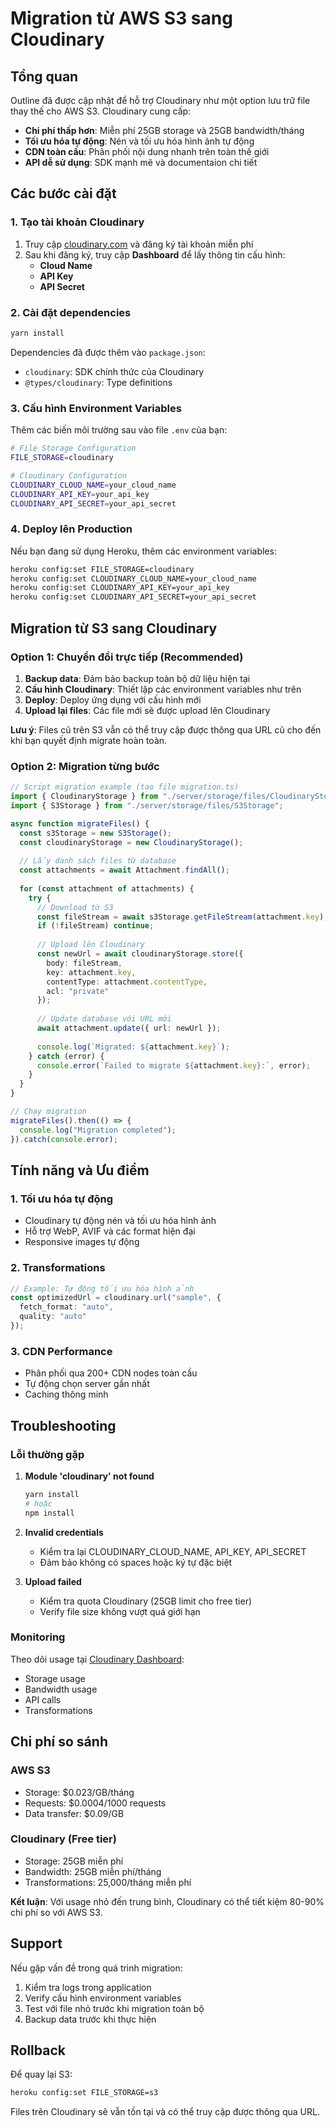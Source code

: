 # Migration từ AWS S3 sang Cloudinary

## Tổng quan

Outline đã được cập nhật để hỗ trợ Cloudinary như một option lưu trữ file thay thế cho AWS S3. Cloudinary cung cấp:

- **Chi phí thấp hơn**: Miễn phí 25GB storage và 25GB bandwidth/tháng
- **Tối ưu hóa tự động**: Nén và tối ưu hóa hình ảnh tự động
- **CDN toàn cầu**: Phân phối nội dung nhanh trên toàn thế giới
- **API dễ sử dụng**: SDK mạnh mẽ và documentaion chi tiết

## Các bước cài đặt

### 1. Tạo tài khoản Cloudinary

1. Truy cập [cloudinary.com](https://cloudinary.com) và đăng ký tài khoản miễn phí
2. Sau khi đăng ký, truy cập **Dashboard** để lấy thông tin cấu hình:
   - **Cloud Name**
   - **API Key** 
   - **API Secret**

### 2. Cài đặt dependencies

```bash
yarn install
```

Dependencies đã được thêm vào `package.json`:
- `cloudinary`: SDK chính thức của Cloudinary
- `@types/cloudinary`: Type definitions

### 3. Cấu hình Environment Variables

Thêm các biến môi trường sau vào file `.env` của bạn:

```bash
# File Storage Configuration
FILE_STORAGE=cloudinary

# Cloudinary Configuration
CLOUDINARY_CLOUD_NAME=your_cloud_name
CLOUDINARY_API_KEY=your_api_key
CLOUDINARY_API_SECRET=your_api_secret
```

### 4. Deploy lên Production

Nếu bạn đang sử dụng Heroku, thêm các environment variables:

```bash
heroku config:set FILE_STORAGE=cloudinary
heroku config:set CLOUDINARY_CLOUD_NAME=your_cloud_name
heroku config:set CLOUDINARY_API_KEY=your_api_key
heroku config:set CLOUDINARY_API_SECRET=your_api_secret
```

## Migration từ S3 sang Cloudinary

### Option 1: Chuyển đổi trực tiếp (Recommended)

1. **Backup data**: Đảm bảo backup toàn bộ dữ liệu hiện tại
2. **Cấu hình Cloudinary**: Thiết lập các environment variables như trên
3. **Deploy**: Deploy ứng dụng với cấu hình mới
4. **Upload lại files**: Các file mới sẽ được upload lên Cloudinary

**Lưu ý**: Files cũ trên S3 vẫn có thể truy cập được thông qua URL cũ cho đến khi bạn quyết định migrate hoàn toàn.

### Option 2: Migration từng bước

```typescript
// Script migration example (tạo file migration.ts)
import { CloudinaryStorage } from "./server/storage/files/CloudinaryStorage";
import { S3Storage } from "./server/storage/files/S3Storage";

async function migrateFiles() {
  const s3Storage = new S3Storage();
  const cloudinaryStorage = new CloudinaryStorage();
  
  // Lấy danh sách files từ database
  const attachments = await Attachment.findAll();
  
  for (const attachment of attachments) {
    try {
      // Download từ S3
      const fileStream = await s3Storage.getFileStream(attachment.key);
      if (!fileStream) continue;
      
      // Upload lên Cloudinary
      const newUrl = await cloudinaryStorage.store({
        body: fileStream,
        key: attachment.key,
        contentType: attachment.contentType,
        acl: "private"
      });
      
      // Update database với URL mới
      await attachment.update({ url: newUrl });
      
      console.log(`Migrated: ${attachment.key}`);
    } catch (error) {
      console.error(`Failed to migrate ${attachment.key}:`, error);
    }
  }
}

// Chạy migration
migrateFiles().then(() => {
  console.log("Migration completed");
}).catch(console.error);
```

## Tính năng và Ưu điểm

### 1. Tối ưu hóa tự động
- Cloudinary tự động nén và tối ưu hóa hình ảnh
- Hỗ trợ WebP, AVIF và các format hiện đại
- Responsive images tự động

### 2. Transformations
```typescript
// Example: Tự động tối ưu hóa hình ảnh
const optimizedUrl = cloudinary.url("sample", {
  fetch_format: "auto",
  quality: "auto"
});
```

### 3. CDN Performance
- Phân phối qua 200+ CDN nodes toàn cầu
- Tự động chọn server gần nhất
- Caching thông minh

## Troubleshooting

### Lỗi thường gặp

1. **Module 'cloudinary' not found**
   ```bash
   yarn install
   # hoặc
   npm install
   ```

2. **Invalid credentials**
   - Kiểm tra lại CLOUDINARY_CLOUD_NAME, API_KEY, API_SECRET
   - Đảm bảo không có spaces hoặc ký tự đặc biệt

3. **Upload failed**
   - Kiểm tra quota Cloudinary (25GB limit cho free tier)
   - Verify file size không vượt quá giới hạn

### Monitoring

Theo dõi usage tại [Cloudinary Dashboard](https://cloudinary.com/console):
- Storage usage
- Bandwidth usage  
- API calls
- Transformations

## Chi phí so sánh

### AWS S3
- Storage: $0.023/GB/tháng
- Requests: $0.0004/1000 requests
- Data transfer: $0.09/GB

### Cloudinary (Free tier)
- Storage: 25GB miễn phí
- Bandwidth: 25GB miễn phí/tháng
- Transformations: 25,000/tháng miễn phí

**Kết luận**: Với usage nhỏ đến trung bình, Cloudinary có thể tiết kiệm 80-90% chi phí so với AWS S3.

## Support

Nếu gặp vấn đề trong quá trình migration:

1. Kiểm tra logs trong application
2. Verify cấu hình environment variables
3. Test với file nhỏ trước khi migration toàn bộ
4. Backup data trước khi thực hiện

## Rollback

Để quay lại S3:
```bash
heroku config:set FILE_STORAGE=s3
```

Files trên Cloudinary sẽ vẫn tồn tại và có thể truy cập được thông qua URL.
